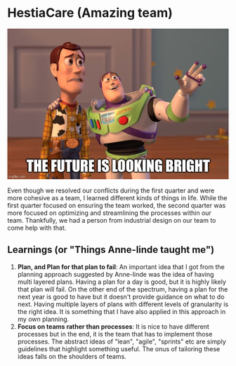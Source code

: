 # HestiaCare (Amazing team)
<p align="center">
    <img src="./exp_2.jpg">
</p>

Even though we resolved our conflicts during the first quarter and were more cohesive as a team, I learned different kinds of things in life. While the first quarter focused on ensuring the team worked, the second quarter was more focused on optimizing and streamlining the processes within our team. Thankfully, we had a person from industrial design on our team to come help with that.

## Learnings (or "Things Anne-linde taught me")
1. **Plan, and Plan for that plan to fail**: An important idea that I got from the planning approach suggested by Anne-linde was the idea of having multi layered plans. Having a plan for a day is good, but it is highly likely that plan will fail. On the other end of the spectrum, having a plan for the next year is good to have but it doesn't provide guidance on what to do next. Having multiple layers of plans with different levels of granularity is the right idea. It is something that I have also applied in this approach in my own planning.
2. **Focus on teams rather than processes**: It is nice to have different processes but in the end, it is the team that has to implement those processes. The abstract ideas of "lean", "agile", "sprints" etc are simply guidelines that highlight something useful. The onus of tailoring these ideas falls on the shoulders of teams.   

